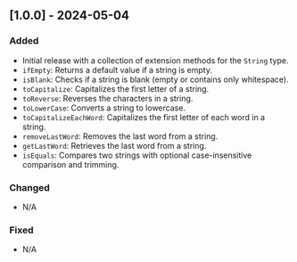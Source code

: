 ## [1.0.0] - 2024-05-04

### Added

- Initial release with a collection of extension methods for the `String` type.
- `ifEmpty`: Returns a default value if a string is empty.
- `isBlank`: Checks if a string is blank (empty or contains only whitespace).
- `toCapitalize`: Capitalizes the first letter of a string.
- `toReverse`: Reverses the characters in a string.
- `toLowerCase`: Converts a string to lowercase.
- `toCapitalizeEachWord`: Capitalizes the first letter of each word in a string.
- `removeLastWord`: Removes the last word from a string.
- `getLastWord`: Retrieves the last word from a string.
- `isEquals`: Compares two strings with optional case-insensitive comparison and trimming.

### Changed

- N/A

### Fixed

- N/A

